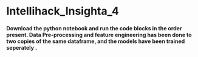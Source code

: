 # Intellihack_Insighta_4

#### Download the python notebook and run the code blocks in the order present. Data Pre-processing and feature engineering has been done to two copies of the same dataframe, and the models have been trained seperately . 
